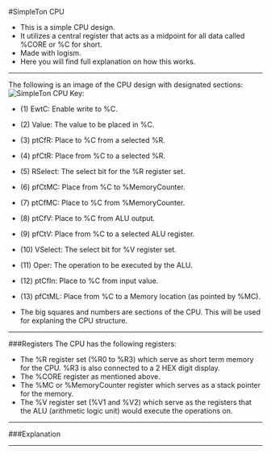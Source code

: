 #SimpleTon CPU
- This is a simple CPU design.
- It utilizes a central register that acts as a midpoint for all data called %CORE or %C for short.
- Made with logism.
- Here you will find full explanation on how this works.
---
The following is an image of the CPU design with designated sections:
![SimpleTon CPU](https://github.com/longchickenlegs/SimpleTon/blob/master/README_pictures/Capture_Annotated.png)
Key:
- (1) EwtC: Enable write to %C.
- (2) Value: The value to be placed in %C.
- (3) ptCfR: Place to %C from a selected %R.
- (4) pfCtR: Place from %C to a selected %R.
- (5) RSelect: The select bit for the %R register set.
- (6) pfCtMC: Place from %C to %MemoryCounter.
- (7) ptCfMC: Place to %C from %MemoryCounter.
- (8) ptCfV: Place to %C from ALU output.
- (9) pfCtV: Place from %C to a selected ALU register.
- (10) VSelect: The select bit for %V register set.
- (11) Oper: The operation to be executed by the ALU.
- (12) ptCfIn: Place to %C from input value.
- (13) pfCtML: Place from %C to a Memory location (as pointed by %MC).


- The big squares and numbers are sections of the CPU. This will be used for explaning the CPU structure.

---
###Registers
The CPU has the following registers:
- The %R register set (%R0 to %R3) which serve as short term memory for the CPU. %R3 is also connected to a 2 HEX digit display.
- The %CORE register as mentioned above.
- The %MC or %MemoryCounter register which serves as a stack pointer for the memory.
- The %V register set (%V1 and %V2) which serve as the registers that the ALU (arithmetic logic unit) would execute the operations on.
---
###Explanation

---
